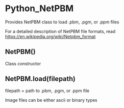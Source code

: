 # Python_NetPBM
Provides NetPBM class to load .pbm, .pgm, or .ppm files

For a detailed description of NetPBM file formats, read https://en.wikipedia.org/wiki/Netpbm_format

## NetPBM()

Class constructor

## NetPBM.load(filepath)

filepath = path to .pbm, .pgm, or .ppm file

Image files can be either ascii or binary types


